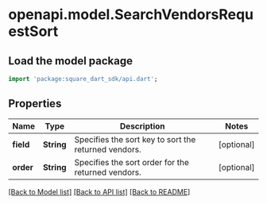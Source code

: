 # openapi.model.SearchVendorsRequestSort

## Load the model package
```dart
import 'package:square_dart_sdk/api.dart';
```

## Properties
Name | Type | Description | Notes
------------ | ------------- | ------------- | -------------
**field** | **String** | Specifies the sort key to sort the returned vendors. | [optional] 
**order** | **String** | Specifies the sort order for the returned vendors. | [optional] 

[[Back to Model list]](../README.md#documentation-for-models) [[Back to API list]](../README.md#documentation-for-api-endpoints) [[Back to README]](../README.md)


